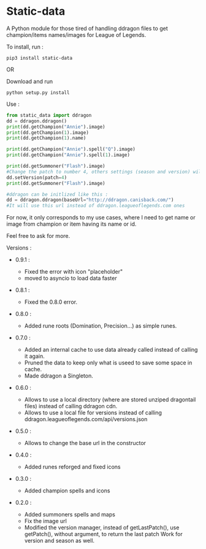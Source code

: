 # Static-data
A Python module for those tired of handling ddragon files to get champion/items names/images for League of Legends.

To install, run : 
```
pip3 install static-data
```

OR

Download and run 
```
python setup.py install
```

Use : 

```python
from static_data import ddragon
dd = ddragon.ddragon()
print(dd.getChampion("Annie").image)
print(dd.getChampion(1).image)
print(dd.getChampion(1).name)

print(dd.getChampion("Annie").spell("Q").image)
print(dd.getChampion("Annie").spell(1).image)

print(dd.getSummoner("Flash").image)
#Change the patch to number 4, others settings (season and version) will be set at their last one)
dd.setVersion(patch=4)
print(dd.getSummoner("Flash").image)

#ddragon can be initlized like this : 
dd = ddragon.ddragon(baseUrl="http://ddragon.canisback.com/")
#It will use this url instead of ddragon.leagueoflegends.com ones
```

For now, it only corresponds to my use cases, where I need to get name or image from champion or item having its name or id.

Feel free to ask for more.

Versions : 
 * 0.9.1 : 
     * Fixed the error with icon "placeholder"
     * moved to asyncio to load data faster
 * 0.8.1 : 
     * Fixed the 0.8.0 error.
 * 0.8.0 : 
     * Added rune roots (Domination, Precision...) as simple runes.
     
 * 0.7.0 : 
     * Added an internal cache to use data already called instead of calling it again.
     * Pruned the data to keep only what is useed to save some space in cache.
     * Made ddragon a Singleton.
     
 * 0.6.0 : 
     * Allows to use a local directory (where are stored unziped dragontail files) instead of calling ddragon cdn.
     * Allows to use a local file for versions instead of calling ddragon.leagueoflegends.com/api/versions.json
     
 * 0.5.0 : 
     * Allows to change the base url in the constructor

 * 0.4.0 : 
     * Added runes reforged and fixed icons

 * 0.3.0 : 
     * Added champion spells and icons

 * 0.2.0 : 
 	 * Added summoners spells and maps
 	 * Fix the image url
 	 * Modified the version manager, instead of getLastPatch(), use getPatch(), without argument, to return the last patch Work for version and season as well.